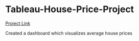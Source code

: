 # Tableau-House-Price-Project

[Project Link](https://public.tableau.com/shared/X5GW67W23?:display_count=n&:origin=viz_share_link)

Created a dashboard which visualizes average house prices
